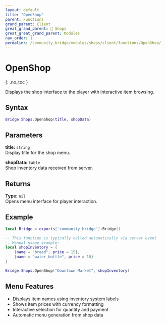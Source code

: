 ```yaml
---
layout: default
title: "OpenShop"
parent: Functions
grand_parent: Client
great_grand_parent: 🛒 Shops
great_great_grand_parent: Modules
nav_order: 1
permalink: /community_bridge/modules/shops/client/functions/OpenShop/
---
```


# OpenShop
{: .no_toc }

Displays the shop interface to the player with interactive item browsing.

## Syntax

```lua
Bridge.Shops.OpenShop(title, shopData)
```

## Parameters

**title:** `string`  
Display title for the shop menu.

**shopData:** `table`  
Shop inventory data received from server.

## Returns

**Type:** `nil`  
Opens menu interface for player interaction.

## Example

```lua
local Bridge = exports['community_bridge']:Bridge()

-- This function is typically called automatically via server event
-- Manual usage example:
local shopInventory = {
    {name = "bread", price = 15},
    {name = "water_bottle", price = 10}
}

Bridge.Shops.OpenShop("Downtown Market", shopInventory)
```

## Menu Features

- Displays item names using inventory system labels
- Shows item prices with currency formatting
- Interactive selection for quantity and payment
- Automatic menu generation from shop data